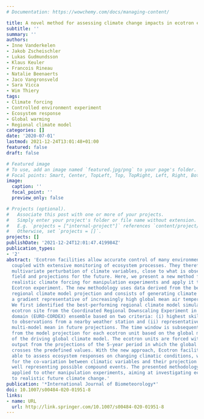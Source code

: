 ```yaml
---
# Documentation: https://wowchemy.com/docs/managing-content/

title: A novel method for assessing climate change impacts in ecotron experiments
subtitle: ''
summary: ''
authors:
- Inne Vanderkelen
- Jakob Zscheischler
- Lukas Gudmundsson
- Klaus Keuler
- Francois Rineau
- Natalie Beenaerts
- Jaco Vangronsveld
- Sara Vicca
- Wim Thiery
tags:
- Climate forcing
- Controlled environment experiment
- Ecosystem response
- Global warming
- Regional climate model
categories: []
date: '2020-07-01'
lastmod: 2021-12-24T13:01:48+01:00
featured: false
draft: false

# Featured image
# To use, add an image named `featured.jpg/png` to your page's folder.
# Focal points: Smart, Center, TopLeft, Top, TopRight, Left, Right, BottomLeft, Bottom, BottomRight.
image:
  caption: ''
  focal_point: ''
  preview_only: false

# Projects (optional).
#   Associate this post with one or more of your projects.
#   Simply enter your project's folder or file name without extension.
#   E.g. `projects = ["internal-project"]` references `content/project/deep-learning/index.md`.
#   Otherwise, set `projects = []`.
projects: []
publishDate: '2021-12-24T12:01:47.419984Z'
publication_types:
- '2'
abstract: 'Ecotron facilities allow accurate control of many environmental variables
  coupled with extensive monitoring of ecosystem processes. They therefore require
  multivariate perturbation of climate variables, close to what is observed in the
  field and projections for the future. Here, we present a new method for creating
  realistic climate forcing for manipulation experiments and apply it to the UHasselt
  Ecotron experiment. The new methodology uses data derived from the best available
  regional climate model projection and consists of generating climate forcing along
  a gradient representative of increasingly high global mean air temperature anomalies.
  We first identified the best-performing regional climate model simulation for the
  ecotron site from the Coordinated Regional Downscaling Experiment in the European
  domain (EURO-CORDEX) ensemble based on two criteria: (i) highest skill compared
  to observations from a nearby weather station and (ii) representativeness of the
  multi-model mean in future projections. The time window is subsequently selected
  from the model projection for each ecotron unit based on the global mean air temperature
  of the driving global climate model. The ecotron units are forced with 3-hourly
  output from the projections of the 5-year period in which the global mean air temperature
  crosses the predefined values. With the new approach, Ecotron facilities become
  able to assess ecosystem responses on changing climatic conditions, while accounting
  for the co-variation between climatic variables and their projection in variability,
  well representing possible compound events. The presented methodology can also be
  applied to other manipulation experiments, aiming at investigating ecosystem responses
  to realistic future climate change.'
publication: '*International Journal of Biometeorology*'
doi: 10.1007/s00484-020-01951-8
links:
- name: URL
  url: http://link.springer.com/10.1007/s00484-020-01951-8
---
```

